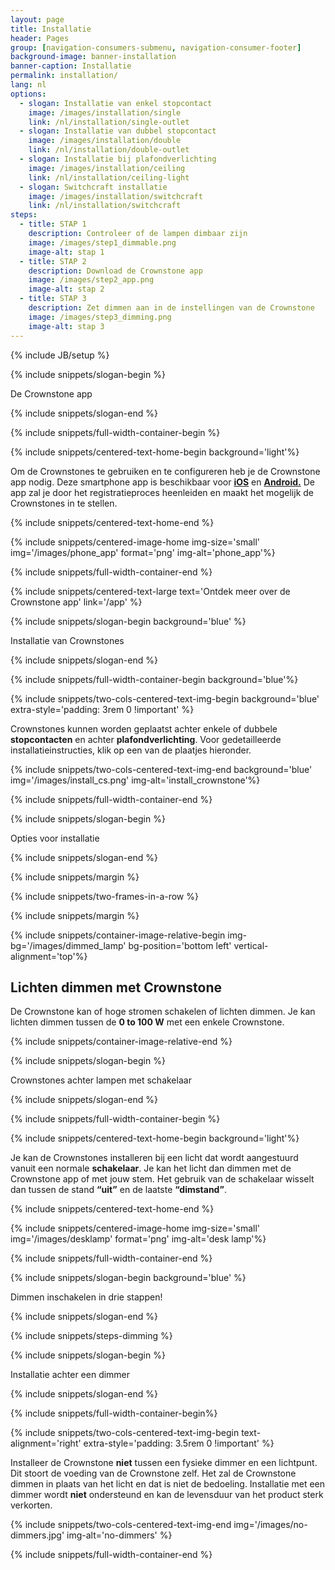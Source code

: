 ```yaml
---
layout: page
title: Installatie
header: Pages
group: [navigation-consumers-submenu, navigation-consumer-footer]
background-image: banner-installation
banner-caption: Installatie
permalink: installation/
lang: nl
options:
  - slogan: Installatie van enkel stopcontact
    image: /images/installation/single
    link: /nl/installation/single-outlet
  - slogan: Installatie van dubbel stopcontact
    image: /images/installation/double
    link: /nl/installation/double-outlet
  - slogan: Installatie bij plafondverlichting
    image: /images/installation/ceiling
    link: /nl/installation/ceiling-light
  - slogan: Switchcraft installatie
    image: /images/installation/switchcraft
    link: /nl/installation/switchcraft
steps:
  - title: STAP 1
    description: Controleer of de lampen dimbaar zijn
    image: /images/step1_dimmable.png
    image-alt: stap 1
  - title: STAP 2
    description: Download de Crownstone app
    image: /images/step2_app.png
    image-alt: stap 2
  - title: STAP 3
    description: Zet dimmen aan in de instellingen van de Crownstone
    image: /images/step3_dimming.png
    image-alt: stap 3
---
```


{% include JB/setup %}

{% include snippets/slogan-begin %}

De Crownstone app

{% include snippets/slogan-end %}


{% include snippets/full-width-container-begin %}

{% include snippets/centered-text-home-begin background='light'%}

Om de Crownstones te gebruiken en te configureren heb je de Crownstone app nodig. Deze smartphone app is beschikbaar voor
**[iOS](https://apps.apple.com/us/app/crownstone/id1136616106)** en 
**[Android.](https://play.google.com/store/apps/details?id=rocks.crownstone.consumerapp)** 
De app zal je door het registratieproces heenleiden en maakt het mogelijk de Crownstones in te stellen.

{% include snippets/centered-text-home-end %}

{% include snippets/centered-image-home img-size='small' img='/images/phone_app' format='png' img-alt='phone_app'%}

{% include snippets/full-width-container-end %}


{% include snippets/centered-text-large text='Ontdek meer over de Crownstone app' link='/app' %}



{% include snippets/slogan-begin background='blue' %}

Installatie van Crownstones

{% include snippets/slogan-end %}


{% include snippets/full-width-container-begin background='blue'%}

{% include snippets/two-cols-centered-text-img-begin background='blue' extra-style='padding: 3rem 0 !important' %}

Crownstones kunnen worden geplaatst achter enkele of dubbele **stopcontacten** en achter **plafondverlichting**.
Voor gedetailleerde installatieinstructies, klik op een van de plaatjes hieronder.

{% include snippets/two-cols-centered-text-img-end background='blue' img='/images/install_cs.png' img-alt='install_crownstone'%}

{% include snippets/full-width-container-end %}



{% include snippets/slogan-begin %}

Opties voor installatie

{% include snippets/slogan-end %}

{% include snippets/margin %}

{% include snippets/two-frames-in-a-row %}

{% include snippets/margin %}



{% include snippets/container-image-relative-begin img-bg='/images/dimmed_lamp' bg-position='bottom left' vertical-alignment='top'%}

## Lichten dimmen met Crownstone

De Crownstone kan of hoge stromen schakelen of lichten dimmen. Je kan lichten dimmen tussen de **0 to 100 W** met een enkele Crownstone.

{% include snippets/container-image-relative-end %}



{% include snippets/slogan-begin %}

Crownstones achter lampen met schakelaar

{% include snippets/slogan-end %}

{% include snippets/full-width-container-begin %}

{% include snippets/centered-text-home-begin background='light'%}

Je kan de Crownstones installeren bij een licht dat wordt aangestuurd vanuit een normale **schakelaar**. Je kan het licht dan dimmen met de Crownstone app of met jouw stem. Het gebruik van de schakelaar wisselt dan tussen de stand **“uit”** en de laatste **“dimstand”**.

{% include snippets/centered-text-home-end %}

{% include snippets/centered-image-home img-size='small' img='/images/desklamp' format='png' img-alt='desk lamp'%}

{% include snippets/full-width-container-end %}



{% include snippets/slogan-begin background='blue' %}

Dimmen inschakelen in drie stappen!

{% include snippets/slogan-end %}

{% include snippets/steps-dimming %}



{% include snippets/slogan-begin %}

Installatie achter een dimmer

{% include snippets/slogan-end %}

{% include snippets/full-width-container-begin%}

{% include snippets/two-cols-centered-text-img-begin text-alignment='right' extra-style='padding: 3.5rem 0 !important' %}

Installeer de Crownstone **niet** tussen een fysieke dimmer en een lichtpunt. Dit stoort de voeding van de Crownstone zelf. Het zal de Crownstone dimmen in plaats van het licht en dat is niet de bedoeling.
Installatie met een dimmer wordt **niet** ondersteund en kan de levensduur van het product sterk verkorten.

{% include snippets/two-cols-centered-text-img-end img='/images/no-dimmers.jpg' img-alt='no-dimmers' %}

{% include snippets/full-width-container-end %}
